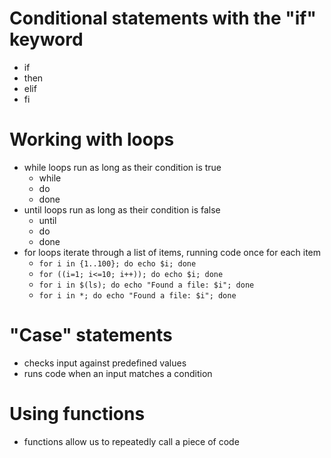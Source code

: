 # Conditional statements with the "if" keyword
- if
- then
- elif
- fi

# Working with loops
- while loops run as long as their condition is true
  - while
  - do 
  - done
- until loops run as long as their condition is false
  - until
  - do
  - done
- for loops iterate through a list of items, running code once for each item
  - ```for i in {1..100}; do echo $i; done```
  - ```for ((i=1; i<=10; i++)); do echo $i; done```
  - ```for i in $(ls); do echo "Found a file: $i"; done```
  - ```for i in *; do echo "Found a file: $i"; done```

# "Case" statements
- checks input against predefined values
- runs code when an input matches a condition

# Using functions
- functions allow us to repeatedly call a piece of code
